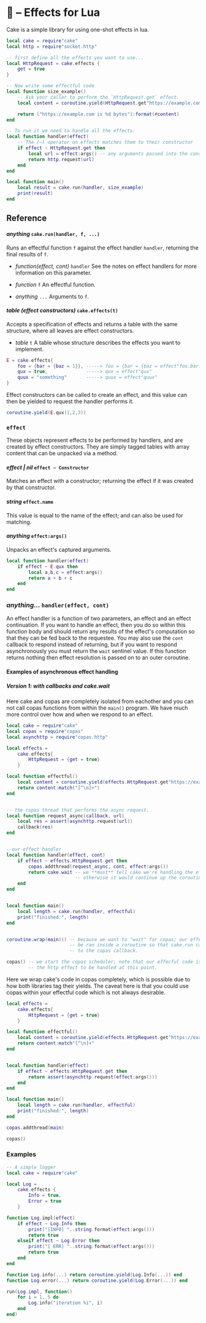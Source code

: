 # 🍰 – Effects for Lua

Cake is a simple library for using one-shot effects in lua.

```lua
local cake = require"cake"
local http = require"socket.http"

-- first define all the effects you want to use...
local HttpRequest = cake.effects {
    get = true
}

-- Now write some effectful code
local function size_example()
    -- Ask your caller to perform the `HttpRequest.get` effect.
    local content = coroutine.yield(HttpRequest.get"https://example.com")

    return ("https://example.com is %d bytes"):format(#content)
end

-- To run it we need to handle all the effects:
local function handler(effect)
    -- The (~) operator on effects matches them to their constructor
    if effect ~ HttpRequest.get then
        local url = effect:args() -- any arguments passed into the constructor are available here!
        return http.request(url)
    end
end

local function main()
    local result = cake.run(handler, size_example)
    print(result)
end
```

## Reference

#### *anything* `cake.run(handler, f, ...)`

Runs an effectful function `f` against the effect handler `handler`, returning the final results of `f`.

- *function(effect, cont)* `handler`
  See the notes on effect handlers for more information on this parameter.

- *function* `f`
  An effectful function.

- *anything* `...`
  Arguments to `f`.

#### *table (effect constructors)* `cake.effects(t)`

Accepts a specification of effects and returns a table with the same structure, where all leaves
are effect constructors.

- *table* `t`
  A table whose structure describes the effects you want to implement.

```lua
E = cake.effects{
    foo = {bar = {baz = 1}}, -----> foo = {bar = {baz = effect"foo.bar.baz"}}
    qux = true,              -----> qux = effect"qux"
    quux = "something"       -----> quux = effect"quux"
}
```

Effect constructors can be called to create an effect, and this value can then be yielded to request
the handler performs it.

```lua
coroutine.yield(E.qux(1,2,3))
```



### `effect`

These objects represent effects to be performed by handlers, and are created by effect constructors.
They are simply tagged tables with array content that can be unpacked via a method.

#### *effect | nil* `effect ~ Constructor`

Matches an effect with a constructor; returning the effect if it was created by that constructor.

#### *string* `effect.name`

This value is equal to the name of the effect; and can also be used for matching.


#### *anything* `effect:args()`

Unpacks an effect's captured arguments.

```lua
local function handler(effect)
    if effect ~ E.qux then
        local a,b,c = effect:args()
        return a + b + c
    end
end
```

### *anything...* `handler(effect, cont)`

An effect handler is a function of two parameters, an effect and an effect continuation. If you want to handle an effect, then you do so within this function body
and should return any results of the effect's computation so that they can be fed back
to the requestee. You may also use the `cont` callback to respond instead of returning,
but if you want to respond asynchronously you must return the `wait` sentinel value.
If this function returns nothing then effect resolution is passed on to an outer coroutine.

#### Examples of asynchronous effect handling

##### Version 1: with callbacks and cake.wait

Here cake and copas are completely isolated from eachother and you can not call
copas functions from within the `main()` program. We have much more control over
how and when we respond to an effect.

```lua
local cake = require"cake"
local copas = require"copas"
local asynchttp = require"copas.http"

local effects =
    cake.effects{
        HttpRequest = {get = true}
    }

local function effectful()
    local content = coroutine.yield(effects.HttpRequest.get"https://example.com")
    return content:match("[^\n]+")
end


-- the copas thread that performs the async request.
local function request_async(callback, url)
    local res = assert(asynchttp.request(url))
    callback(res)
end


--our effect handler
local function handler(effect, cont)
    if effect ~ effects.HttpRequest.get then
        copas.addthread(request_async, cont, effect:args())
        return cake.wait -- we **must** tell cake we're handling the effect eventually
                         -- otherwise it would continue up the coroutine chain.
    end
end


local function main()
    local length = cake.run(handler, effectful)
    print("finished:", length)
end


coroutine.wrap(main)() -- because we want to "wait" for copas; our effectful code must
                       -- be ran inside a coroutine so that cake.run can hand off control
                       -- to the copas callback.

copas() -- we start the copas scheduler; note that our effecful code is already waiting for
        -- the http effect to be handled at this point.
```

Here we wrap cake's code in copas completely, which is possible due to
how both libraries tag their yields. The caveat here is that you could use copas within your effectful code
which is not always desirable.

```lua
local effects =
    cake.effects{
        HttpRequest = {get = true}
    }

local function effectful()
    local content = coroutine.yield(effects.HttpRequest.get"https://example.com")
    return content:match"[^\n]+"
end


local function handler(effect)
    if effect ~ effects.HttpRequest.get then
        return assert(asynchttp.request(effect:args()))
    end
end

local function main()
    local length = cake.run(handler, effectful)
    print("finished:", length)
end

copas.addthread(main)

copas()
```

### Examples

```lua
-- A simple logger
local cake = require"cake"

local Log =
    cake.effects {
        Info = true,
        Error = true
    }

function Log.impl(effect)
    if effect ~ Log.Info then
        print("[INFO] "..string.format(effect:args()))
        return true
    elseif effect ~ Log.Error then
        print("[ ERR] "..string.format(effect:args()))
        return true
    end
end

function Log.info(...) return coroutine.yield(Log.Info(...)) end
function Log.error(...) return coroutine.yield(Log.Error(...)) end

run(Log.impl, function()
    for i = 1, 5 do
        Log.info("iteration %i", i)
    end
end)

```

